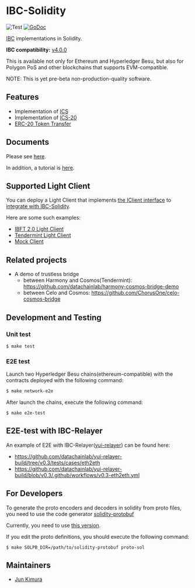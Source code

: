 # IBC-Solidity

![Test](https://github.com/hyperledger-labs/yui-ibc-solidity/workflows/Test/badge.svg)
[![GoDoc](https://godoc.org/github.com/hyperledger-labs/yui-ibc-solidity?status.svg)](https://pkg.go.dev/github.com/hyperledger-labs/yui-ibc-solidity?tab=doc)

[IBC](https://github.com/cosmos/ibc) implementations in Solidity.

**IBC compatibility:** [v4.0.0](https://github.com/cosmos/ibc-go/releases/tag/v4.0.0)

This is available not only for Ethereum and Hyperledger Besu, but also for Polygon PoS and other blockchains that supports EVM-compatible.

NOTE: This is yet pre-beta non-production-quality software.

## Features

- Implementation of [ICS](https://github.com/cosmos/ibc/tree/master/spec/core)
- Implementation of [ICS-20](https://github.com/cosmos/ibc/tree/master/spec/app/ics-020-fungible-token-transfer)
- [ERC-20 Token Transfer](./contracts/app/ICS20TransferBank.sol)

## Documents

Please see [here](./docs/README.md).

In addition, a tutorial is [here](https://labs.hyperledger.org/yui-docs/yui-ibc-solidity/).

## Supported Light Client

You can deploy a Light Client that implements [the IClient interface](./contracts/core/IClient.sol) to [integrate with IBC-Solidity](./docs/architecture.md#ibcclient).

Here are some such examples:
- [IBFT 2.0 Light Client](./contracts/core/IBFT2Client.sol)
- [Tendermint Light Client](https://github.com/datachainlab/tendermint-sol/tree/use-ibc-sol-hmy)
- [Mock Client](./contracts/core/MockClient.sol)

## Related projects

- A demo of trustless bridge
    - between Harmony and Cosmos(Tendermint): https://github.com/datachainlab/harmony-cosmos-bridge-demo
    - between Celo and Cosmos: https://github.com/ChorusOne/celo-cosmos-bridge

## Development and Testing

### Unit test

```sh
$ make test
```

### E2E test

Launch two Hyperledger Besu chains(ethereum-compatible) with the contracts deployed with the following command:

```sh
$ make network-e2e
```

After launch the chains, execute the following command:

```
$ make e2e-test
```

## E2E-test with IBC-Relayer

An example of E2E with IBC-Relayer([yui-relayer](https://github.com/hyperledger-labs/yui-relayer)) can be found here:
- https://github.com/datachainlab/yui-relayer-build/tree/v0.3/tests/cases/eth2eth
- https://github.com/datachainlab/yui-relayer-build/blob/v0.3/.github/workflows/v0.3-eth2eth.yml

## For Developers

To generate the proto encoders and decoders in solidity from proto files, you need to use the code generator [solidity-protobuf](https://github.com/datachainlab/solidity-protobuf)

Currently, you need to use [this version](https://github.com/datachainlab/solidity-protobuf/tree/fce34ce0240429221105986617f64d8d4261d87d).

If you edit the proto definitions, you should execute the following command:
```
$ make SOLPB_DIR=/path/to/solidity-protobuf proto-sol
```

## Maintainers

- [Jun Kimura](https://github.com/bluele)
